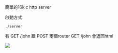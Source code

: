 簡單的16k c http server  

啟動方式
```
./server
```

有 GET /john 跟 POST 兩個router
GET /john 會返回html

![](https://i.imgur.com/FLEKvsD.png)
